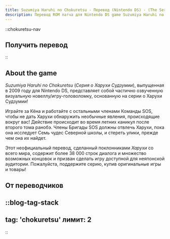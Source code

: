 ```yaml
---
title: Suzumiya Haruhi no Chokuretsu - Перевод (Nintendo DS) - (The Series of Haruhi Suzumiya)
description: Перевод ROM патча для Nintendo DS game Suzumiya Haruhi no Chokuretsu (The Series of Haruhi Suzumiya)
---
```


::chokuretsu-nav
## Получить перевод
::

## About the game
*Suzumiya Haruhi no Chokuretsu* (*Серия о Харухи Судзумии*), выпущенная в 2009 году для Nintendo DS, представляет собой частично озвученную визуальную новеллу/игру-головоломку, основанную на серии о Харухи Судзумии!

Играйте за Кёна и работайте с остальными членами Команды SOS, чтобы не дать Харухи обнаружить необычные явления, происходящие вокруг вас! Действие происходит во время летних каникул после второго тома ранобэ. Члены Бригады SOS должны отвлечь Харухи, пока она исследует Семь чудес Северной школы, и стереть улики, прежде чем она их найдет.

Этот неофициальный перевод, сделанный поклонниками *Харухи* со всего мира, содержит более 38 000 строк диалога и множество возможных концовок и призван сделать игру доступной для неяпонской аудитории. Пожалуйста, поддержите серию, купив оригинальные игры и товары!

## От переводчиков
::blog-tag-stack
---
tag: 'chokuretsu'
лимит: 2
---
::